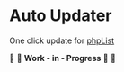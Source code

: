 # Auto Updater
One click update for [phpList](https://github.com/phplist/phplist3)

:construction: :construction: __Work - in - Progress__  :construction: :construction:
